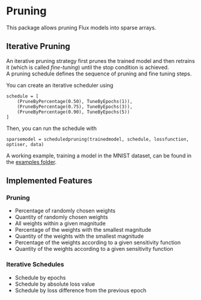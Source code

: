 # Pruning

This package allows pruning Flux models into sparse arrays.

## Iterative Pruning

An iterative pruning strategy first prunes the trained model and then retrains it (which is called *fine-tuning*) until the stop condition is achieved.  
A pruning schedule defines the sequence of pruning and fine tuning steps.

You can create an iterative scheduler using
```
schedule = [
    (PruneByPercentage(0.50), TuneByEpochs(1)),
    (PruneByPercentage(0.75), TuneByEpochs(3)),
    (PruneByPercentage(0.90), TuneByEpochs(5))
]
```
Then, you can run the schedule with
```
sparsemodel = scheduledpruning(trainedmodel, schedule, lossfunction, optiser, data)
```
A working example, training a model in the MNIST dataset, can be found in the [examples folder](/examples).

## Implemented Features

### Pruning

- Percentage of randomly chosen weights
- Quantity of randomly chosen weights
- All weights within a given magnitude
- Percentage of the weights with the smallest magnitude
- Quantity of the weights with the smallest magnitude
- Percentage of the weights according to a given sensitivity function
- Quantity of the weights according to a given sensitivity function

### Iterative Schedules

- Schedule by epochs
- Schedule by absolute loss value
- Schedule by loss difference from the previous epoch
